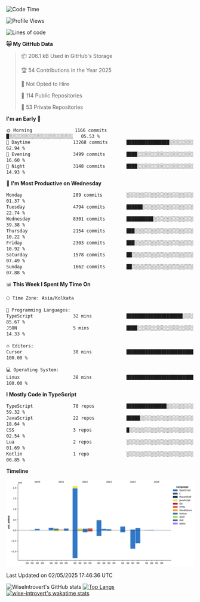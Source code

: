 <!--START_SECTION:waka-->
![Code Time](http://img.shields.io/badge/Code%20Time-2%2C331%20hrs%2049%20mins-blue)

![Profile Views](http://img.shields.io/badge/Profile%20Views-0-blue)

![Lines of code](https://img.shields.io/badge/From%20Hello%20World%20I%27ve%20Written-3.6%20million%20lines%20of%20code-blue)

**🐱 My GitHub Data** 

> 📦 206.1 kB Used in GitHub's Storage 
 > 
> 🏆 54 Contributions in the Year 2025
 > 
> 🚫 Not Opted to Hire
 > 
> 📜 114 Public Repositories 
 > 
> 🔑 53 Private Repositories 
 > 
**I'm an Early 🐤** 

```text
🌞 Morning                1166 commits        █░░░░░░░░░░░░░░░░░░░░░░░░   05.53 % 
🌆 Daytime                13268 commits       ████████████████░░░░░░░░░   62.94 % 
🌃 Evening                3499 commits        ████░░░░░░░░░░░░░░░░░░░░░   16.60 % 
🌙 Night                  3148 commits        ████░░░░░░░░░░░░░░░░░░░░░   14.93 % 
```
📅 **I'm Most Productive on Wednesday** 

```text
Monday                   289 commits         ░░░░░░░░░░░░░░░░░░░░░░░░░   01.37 % 
Tuesday                  4794 commits        ██████░░░░░░░░░░░░░░░░░░░   22.74 % 
Wednesday                8301 commits        ██████████░░░░░░░░░░░░░░░   39.38 % 
Thursday                 2154 commits        ███░░░░░░░░░░░░░░░░░░░░░░   10.22 % 
Friday                   2303 commits        ███░░░░░░░░░░░░░░░░░░░░░░   10.92 % 
Saturday                 1578 commits        ██░░░░░░░░░░░░░░░░░░░░░░░   07.49 % 
Sunday                   1662 commits        ██░░░░░░░░░░░░░░░░░░░░░░░   07.88 % 
```


📊 **This Week I Spent My Time On** 

```text
🕑︎ Time Zone: Asia/Kolkata

💬 Programming Languages: 
TypeScript               32 mins             █████████████████████░░░░   85.67 % 
JSON                     5 mins              ████░░░░░░░░░░░░░░░░░░░░░   14.33 % 

🔥 Editors: 
Cursor                   38 mins             █████████████████████████   100.00 % 

💻 Operating System: 
Linux                    38 mins             █████████████████████████   100.00 % 
```

**I Mostly Code in TypeScript** 

```text
TypeScript               70 repos            ███████████████░░░░░░░░░░   59.32 % 
JavaScript               22 repos            █████░░░░░░░░░░░░░░░░░░░░   18.64 % 
CSS                      3 repos             █░░░░░░░░░░░░░░░░░░░░░░░░   02.54 % 
Lua                      2 repos             ░░░░░░░░░░░░░░░░░░░░░░░░░   01.69 % 
Kotlin                   1 repo              ░░░░░░░░░░░░░░░░░░░░░░░░░   00.85 % 
```



**Timeline**

![Lines of Code chart](https://raw.githubusercontent.com/wise-introvert/wise-introvert/master/assets/bar_graph.png)


 Last Updated on 02/05/2025 17:46:36 UTC
<!--END_SECTION:waka-->

![WiseIntrovert's GitHub stats](https://github-readme-stats.vercel.app/api?username=wise-introvert&count_private=true&show_icons=true)
[![Top Langs](https://github-readme-stats.vercel.app/api/top-langs/?username=wise-introvert&langs_count=10)](https://github.com/anuraghazra/github-readme-stats)
[![wise-introvert's wakatime stats](https://github-readme-stats.vercel.app/api/wakatime?username=wiseintrovert)](https://github.com/anuraghazra/github-readme-stats)

